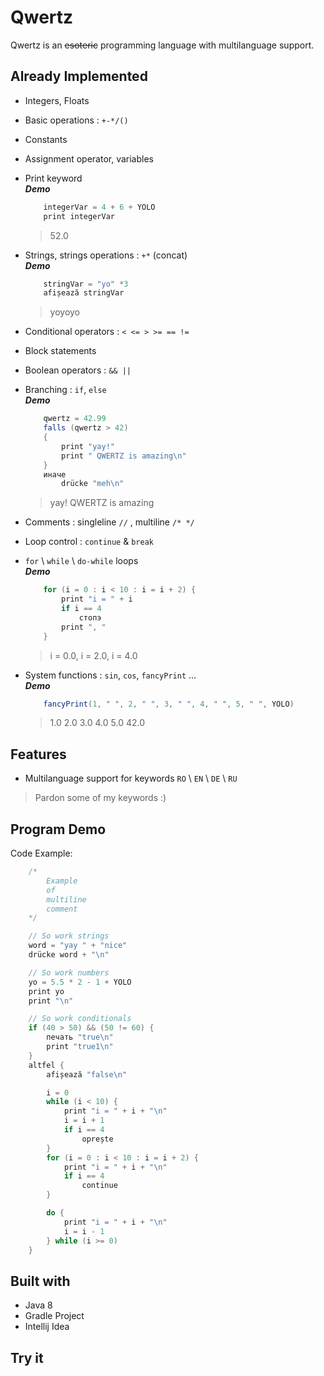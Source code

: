 # Qwertz
Qwertz is an ~~esoteric~~ programming language with multilanguage support.

## Already Implemented
* Integers, Floats 
* Basic operations : `+-*/()`
* Constants 
* Assignment operator, variables
* Print keyword  
    **_Demo_**
    ```scala
        integerVar = 4 + 6 + YOLO
        print integerVar
    ```
    > 52.0  
      
* Strings, strings operations : `+*` (concat)  
    **_Demo_**
    ```scala
        stringVar = "yo" *3
        afișează stringVar
    ```
    > yoyoyo  
  
* Conditional operators : `< <= > >= == !=`
* Block statements 
* Boolean operators : `&& ||`
* Branching : `if`, `else`  
    **_Demo_**
    ```scala
        qwertz = 42.99
        falls (qwertz > 42) 
        {
            print "yay!"
            print " QWERTZ is amazing\n"
        }
        иначе
            drücke "meh\n" 
    ```
    > yay! QWERTZ is amazing  
  
* Comments : singleline `//` , multiline `/* */` 
* Loop control : `continue` & `break`
* `for` \ `while` \ `do-while` loops  
    **_Demo_**
    ```scala
        for (i = 0 : i < 10 : i = i + 2) {
            print "i = " + i
            if i == 4
                стопэ
            print ", "
        }
    ```
    > i = 0.0, i = 2.0, i = 4.0  
  
* System functions : `sin`, `cos`, `fancyPrint` ...  
    **_Demo_**
    ```scala
        fancyPrint(1, " ", 2, " ", 3, " ", 4, " ", 5, " ", YOLO)
    ```
    > 1.0 2.0 3.0 4.0 5.0 42.0  
  
  
## Features
* Multilanguage support for keywords `RO` \ `EN` \ `DE` \ `RU`
> Pardon some of my keywords :)


## Program Demo
Code Example:
```scala
    /*
        Example
        of
        multiline
        comment
    */

    // So work strings
    word = "yay " + "nice"
    drücke word + "\n"

    // So work numbers
    yo = 5.5 * 2 - 1 + YOLO
    print yo
    print "\n"

    // So work conditionals
    if (40 > 50) && (50 != 60) {
        печать "true\n"
        print "true1\n"
    }
    altfel {
        afișează "false\n"

        i = 0
        while (i < 10) {
            print "i = " + i + "\n"
            i = i + 1
            if i == 4
                oprește
        }
        for (i = 0 : i < 10 : i = i + 2) {
            print "i = " + i + "\n"
            if i == 4
                continue
        }

        do {
            print "i = " + i + "\n"
            i = i - 1
        } while (i >= 0)
    }
```

## Built with
* Java 8
* Gradle Project
* Intellij Idea

## Try it
